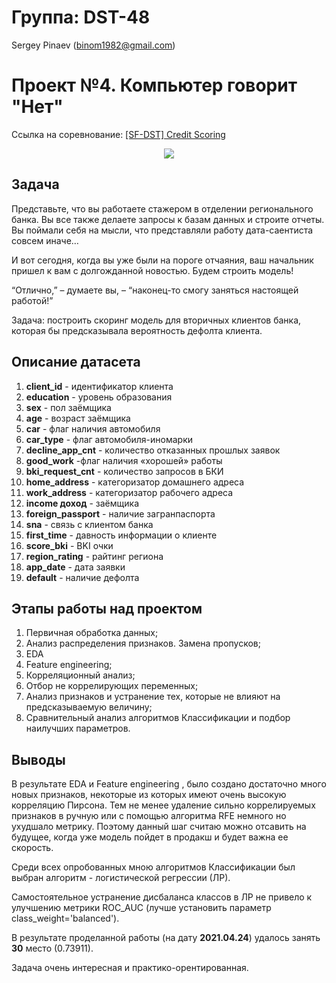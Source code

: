# Группа: DST-48

Sergey Pinaev (binom1982@gmail.com)

# Проект №4. Компьютер говорит "Нет"

Ссылка на соревнование: [[SF-DST] Credit Scoring](https://www.kaggle.com/c/sf-dst-scoring)

<p align="center" width="100%">
    <img src="https://www.nfcc.org/wp-content/uploads/2020/09/bigstock-Credit-Score-Concept-Business-384487778-768x477.jpg"> 
</p>

## Задача

Представьте, что вы работаете стажером в отделении регионального банка. Вы все также делаете запросы к базам данных и строите отчеты. Вы поймали себя на мысли, что представляли работу дата-саентиста совсем иначе…

И вот сегодня, когда вы уже были на пороге отчаяния, ваш начальник пришел к вам с долгожданной новостью. Будем строить модель!

“Отлично,” – думаете вы, – “наконец-то смогу заняться настоящей работой!”

Задача: построить скоринг модель для вторичных клиентов банка, которая бы предсказывала вероятность дефолта клиента.

## Описание датасета

1. **client_id** - идентификатор клиента
2. **education** - уровень образования
3. **sex** - пол заёмщика
4. **age** - возраст заёмщика
5. **car** - флаг наличия автомобиля
6. **car_type** - флаг автомобиля-иномарки
7. **decline_app_cnt** - количество отказанных прошлых заявок
8. **good_work** -флаг наличия «хорошей» работы
9. **bki_request_cnt** - количество запросов в БКИ
10. **home_address** - категоризатор домашнего адреса
11. **work_address** - категоризатор рабочего адреса
12. **income	доход** - заёмщика
13. **foreign_passport** - наличие загранпаспорта
14. **sna** - связь с клиентом банка
15. **first_time** - давность информации о клиенте
16. **score_bki** - BKI очки
17. **region_rating** - райтинг региона
18. **app_date** - дата заявки
19. **default** - наличие дефолта

## Этапы работы над проектом

1. Первичная обработка данных;
2. Анализ распределения признаков. Замена пропусков;
3. EDA
4. Feature engineering;
5. Корреляционный анализ;
6. Отбор не коррелирующих переменных;
7. Анализ признаков и устранение тех, которые не влияют на предсказываемую величину;
8. Сравнительный анализ алгоритмов Классификации и подбор наилучших параметров.

## Выводы

В результате EDA и Feature engineering , было создано достаточно много новых признаков, некоторые из которых имеют очень высокую корреляцию Пирсона. Тем не менее удаление сильно коррелируемых признаков в ручную или с помощью алгоритма RFE немного но ухудшало метрику. Поэтому данный шаг считаю можно отсавить на будущее, когда уже модель пойдет в продакш и будет важна ее скорость.

Среди всех опробованных мною алгоритмов Классификации был выбран алгоритм - логистической регрессии (ЛР).

Самостоятельное устранение дисбаланса классов в ЛР не привело к улучшению метрики ROC_AUC (лучше установить параметр class_weight='balanced'). 

В результате проделанной работы (на дату **2021.04.24**) удалось занять **30** место (0.73911).

Задача очень интересная и практико-орентированная.
